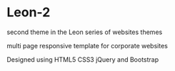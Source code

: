 Leon-2
======

second theme in the Leon series of websites themes

multi page responsive template for corporate websites

Designed using HTML5 CSS3 jQuery and Bootstrap
